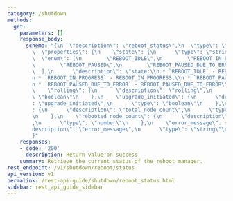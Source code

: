 ```yaml
---
category: /shutdown
methods:
  get:
    parameters: []
    response_body:
      schema: "{\n  \"description\": \"reboot_status\",\n  \"type\": \"object\",\n\
        \  \"properties\": {\n    \"state\": {\n      \"type\": \"string\",\n    \
        \  \"enum\": [\n        \"REBOOT_IDLE\",\n        \"REBOOT_IN_PROGRESS\",\n\
        \        \"REBOOT_PAUSED\",\n        \"REBOOT_PAUSED_DUE_TO_ERROR\"\n    \
        \  ],\n      \"description\": \"state:\\n * `REBOOT_IDLE` - REBOOT_IDLE,\\\
        n * `REBOOT_IN_PROGRESS` - REBOOT_IN_PROGRESS,\\n * `REBOOT_PAUSED` - REBOOT_PAUSED,\\\
        n * `REBOOT_PAUSED_DUE_TO_ERROR` - REBOOT_PAUSED_DUE_TO_ERROR\"\n    },\n\
        \    \"rolling\": {\n      \"description\": \"rolling\",\n      \"type\":\
        \ \"boolean\"\n    },\n    \"upgrade_initiated\": {\n      \"description\"\
        : \"upgrade_initiated\",\n      \"type\": \"boolean\"\n    },\n    \"total_node_count\"\
        : {\n      \"description\": \"total_node_count\",\n      \"type\": \"number\"\
        \n    },\n    \"rebooted_node_count\": {\n      \"description\": \"rebooted_node_count\"\
        ,\n      \"type\": \"number\"\n    },\n    \"error_message\": {\n      \"\
        description\": \"error_message\",\n      \"type\": \"string\"\n    }\n  }\n\
        }"
    responses:
    - code: '200'
      description: Return value on success
    summary: Retrieve the current status of the reboot manager.
rest_endpoint: /v1/shutdown/reboot/status
api_version: v1
permalink: /rest-api-guide/shutdown/reboot_status.html
sidebar: rest_api_guide_sidebar
---
```


